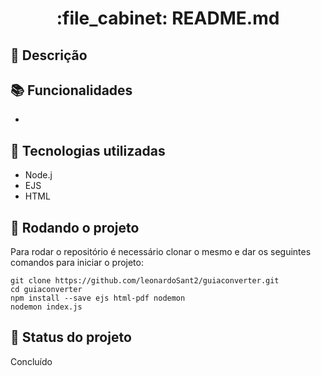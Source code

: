 <h1 align="center">:file_cabinet: README.md</h1>

## :memo: Descrição


## :books: Funcionalidades
* <b> </b>


## :wrench: Tecnologias utilizadas
* Node.j
* EJS
* HTML

## :rocket: Rodando o projeto
Para rodar o repositório é necessário clonar o mesmo e dar os seguintes comandos para iniciar o projeto:
```
git clone https://github.com/leonardoSant2/guiaconverter.git
cd guiaconverter
npm install --save ejs html-pdf nodemon
nodemon index.js
```

## :dart: Status do projeto
Concluído
